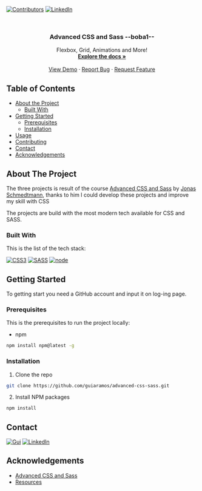 <!-- PROJECT SHIELDS -->

[![Contributors][contributors-shield]]()
[![LinkedIn][linkedin-shield]][linkedin-url]

<!-- PROJECT LOGO -->
<br />
<div style="text-align:center">
<p>

  <h3 align="center">Advanced CSS and Sass --boba1--</h3>
  <p align="center">
    Flexbox, Grid, Animations and More!
    <br />
    <a href="https://github.com/guiaramos/advanced-css-sass.git"><strong>Explore the docs »</strong></a>
    <br />
    <br />
    <a href="https://github.com/guiaramos/advanced-css-sass.git">View Demo</a>
    ·
    <a href="https://github.com/guiaramos/advanced-css-sass.git/issues">Report Bug</a>
    ·
    <a href="https://github.com/guiaramos/advanced-css-sass.git/issues">Request Feature</a>
  </p>
</p>
</div>

<!-- TABLE OF CONTENTS -->

## Table of Contents

- [About the Project](#about-the-project)
  - [Built With](#built-with)
- [Getting Started](#getting-started)
  - [Prerequisites](#prerequisites)
  - [Installation](#installation)
- [Usage](#usage)
- [Contributing](#contributing)
- [Contact](#contact)
- [Acknowledgements](#acknowledgements)

<!-- ABOUT THE PROJECT -->

## About The Project

The three projects is result of the course [Advanced CSS and Sass](https://www.udemy.com/advanced-css-and-sass/) by [Jonas Schmedtmann](https://github.com/jonasschmedtmann), thanks to him I could develop these projects and improve my skill with CSS

The projects are build with the most modern tech available for CSS and SASS.

### Built With

This is the list of the tech stack:

[![CSS3][css-shield]][css-url]
[![SASS][sass-shield]][reactdnd-url]
[![node][node-shield]][node-url]

<!-- GETTING STARTED -->

## Getting Started

To getting start you need a GitHub account and input it on log-ing page.

### Prerequisites

This is the prerequisites to run the project locally:

- npm

```sh
npm install npm@latest -g
```

### Installation

1. Clone the repo

```sh
git clone https://github.com/guiaramos/advanced-css-sass.git
```

2. Install NPM packages

```sh
npm install
```

## Contact

[![Gui][gui-shield]][gui-url]
[![LinkedIn][linkedin-shield]][linkedin-url]

<!-- ACKNOWLEDGEMENTS -->

## Acknowledgements

- [Advanced CSS and Sass](https://www.udemy.com/advanced-css-and-sass/)
- [Resources](https://codingheroes.io/resources/)

<!-- MARKDOWN LINKS & IMAGES -->
<!-- https://www.markdownguide.org/basic-syntax/#reference-style-links -->

[mongodb-shield]: https://img.shields.io/badge/MongoDB-database-red.svg?logo=MongoDB
[mongodb-url]: https://www.mongodb.com/what-is-mongodb
[reactdnd-shield]: https://img.shields.io/badge/react--dnd-utility-blue.svg?logo=React
[reactdnd-url]: https://react-dnd.github.io/react-dnd/
[express-shield]: https://img.shields.io/badge/Express-framework-red.svg?logo=JavaScript
[express-url]: https://expressjs.com/
[nodemon-shield]: https://img.shields.io/badge/Nodemon-auto--reload-red.svg?logo=Nodemon
[nodemon-url]: https://nodemon.io/
[node-shield]: https://img.shields.io/badge/Node.js-backend-red.svg?logo=Node.js
[node-url]: https://nodejs.org/en/
[insomnia-shield]: https://img.shields.io/badge/Insomnia-API--debug-red.svg?logo=Apple
[insomnia-url]: https://insomnia.rest/
[mongoose-shield]: https://img.shields.io/badge/Mongoose-Object--Modeling-red.svg?logo=MongoDB
[mongoose-url]: https://mongoosejs.com/
[react-shield]: https://img.shields.io/badge/React.js-front--end-blue.svg?logo=React
[react-url]: https://reactjs.org/
[cors-shield]: https://img.shields.io/badge/CORS-auto--reload-red.svg?logo=Node.js
[cors-url]: https://www.npmjs.com/package/cors
[jsx-shield]: https://img.shields.io/badge/JSX-front--end-blue.svg?logo=React
[jsx-url]: https://reactjs.org/docs/introducing-jsx.html
[websocket-shield]: https://img.shields.io/badge/Socket.io-front--end-blue.svg?logo=JavaScript
[websocket-url]: https://socket.io/
[reactnative-shield]: https://img.shields.io/badge/React--Native-mobile-purple.svg?logo=React
[reactnative-url]: https://facebook.github.io/react-native/
[license-shield]: https://img.shields.io/github/license/guiaramos/Best-README-Template.svg?style=flat-square
[requests-shield]: https://img.shields.io/badge/Requests-python_framework-red.svg?logo=Python
[beautifulsoup-shield]: https://img.shields.io/badge/Beautiful_Soup-python_framework-red.svg?logo=Python
[bokeh-shield]: https://img.shields.io/badge/Bokeh-python_framework-red.svg?logo=Python
[math-shield]: https://img.shields.io/badge/Math-python_framework-red.svg?logo=Python
[jupyter-shield]: https://img.shields.io/badge/Jupyter_Notebook-code%20editor-lightgrey.svg?logo=jupyter
[requests-url]: https://2.python-requests.org/en/master/
[beautifulsoup-url]: https://www.crummy.com/software/BeautifulSoup/bs4/doc/
[bokeh-url]: https://bokeh.pydata.org/en/latest/
[math-url]: https://docs.python.org/3/library/math.html
[jupyter-url]: https://jupyter.org/
[bootstrap4-shield]: https://img.shields.io/badge/Bootstrap%204-front--end%20framework-blue.svg?logo=Bootstrap
[css-shield]: https://img.shields.io/badge/CSS3-front--end-blue.svg?logo=CSS3
[sass-shield]: https://img.shields.io/badge/SASS-front--end-blue.svg?logo=sass
[pyenv-shield]: https://img.shields.io/badge/Python_Virtual_Envoriment-database-red.svg?logo=Python
[heruko-shield]: https://img.shields.io/badge/Heroku-server-success.svg?logo=Heroku
[git-shield]: https://img.shields.io/badge/Git-version_control-success.svg?logo=Git
[build-shield]: https://img.shields.io/badge/build-passing-brightgreen.svg?style=flat-square
[contributors-shield]: https://img.shields.io/badge/contributors-1-orange.svg?style=flat-square
[license-shield]: https://img.shields.io/badge/license-MIT-blue.svg?style=flat-square
[linkedin-shield]: https://img.shields.io/badge/-LinkedIn-black.svg?style=flat-square&logo=linkedin&colorB=555
[vscode-shield]: https://img.shields.io/badge/Visual%20Studio%20Code-code%20editor-lightgrey.svg?logo=visual-studio-code
[python-shield]: https://img.shields.io/badge/Python-back--end-red.svg?logo=Python
[hosts-shield]: https://img.shields.io/badge/-Hosts-lightgrey.svg?logo=internet-explorer
[gui-shield]: https://img.shields.io/badge/Guilherme%20Ramos-e--Mail-lightgrey.svg
[html-shield]: https://img.shields.io/badge/HTML5-front--end-blue.svg?logo=HTML5
[txt-shield]: https://img.shields.io/badge/-TXT-lightgrey.svg?logo=sublime-text
[flask-shield]: https://img.shields.io/badge/Flask-python_framework-red.svg?logo=Python
[tkinter-shield]: https://img.shields.io/badge/tKinter-python_framework-red.svg?logo=Python
[pyinstaller-shield]: https://img.shields.io/badge/PyInstaller-python_framework-red.svg?logo=Python
[datetime-shield]: https://img.shields.io/badge/Datetime-python_framework-red.svg?logo=Python
[dreamweaver-shield]: https://img.shields.io/badge/Dreamweaver-code_editor-lightgrey.svg?logo=Adobe-Dreamweaver
[js-shield]: https://img.shields.io/badge/JavaScript-front--end-blue.svg?logo=JavaScript
[php-shield]: https://img.shields.io/badge/PHP-front--end_preprocessor-blue.svg?logo=PHP
[cv2-shield]: https://img.shields.io/badge/OpenCV2-python_framework-red.svg?logo=Python
[time-shield]: https://img.shields.io/badge/Time-python_framework-red.svg?logo=Python
[pandas-shield]: https://img.shields.io/badge/Pandas-python_framework-red.svg?logo=Python
[bootstrap4-url]: https://getbootstrap.com/
[css-url]: http://www.css3.info/
[sass-url]: https://sass-lang.com/
[pyenv-url]: https://docs.python.org/3/tutorial/venv.html
[heruko-url]: https://heroku.com/
[git-url]: https://git-scm.com/
[linkedin-url]: https://www.linkedin.com/in/guilhermearamos/
[vscode-url]: https://code.visualstudio.com/docs
[python-url]: https://docs.python.org/3/
[hosts-url]: https://www.howtogeek.com/howto/27350/beginner-geek-how-to-edit-your-hosts-file/
[gui-url]: gui_aramos@outlook.com
[html-url]: https://www.w3schools.com/html/html5_intro.asp
[txt-url]: https://en.wikipedia.org/wiki/Comma-separated_values
[flask-url]: http://flask.pocoo.org/
[tkinter-url]: https://docs.python.org/3/library/tkinter.html
[pyinstaller-url]: https://www.pyinstaller.org/
[datetime-url]: https://docs.python.org/3/library/datetime.html
[dreamweaver-url]: https://www.adobe.com/products/dreamweaver.html
[js-url]: https://developer.mozilla.org/en-US/docs/Web/JavaScript
[php-url]: https://php.net/
[cv2-url]: https://pypi.org/project/opencv-python/
[time-url]: https://docs.python.org/3/library/time.html
[pandas-url]: https://pandas.pydata.org/
[license-url]: https://github.com/guiaramos/Best-README-Template/blob/master/LICENSE.txt
[product-screenshot]: frontend/src/assets/itsamatch.png
[logo-screenshot]: frontend/src/assets/logo-tindev.svg
